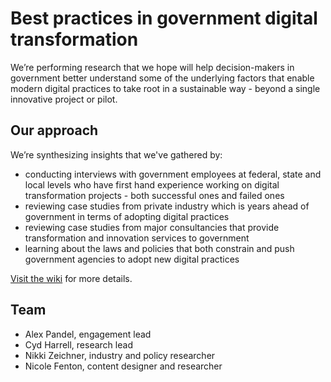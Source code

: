 # Best practices in government digital transformation

We’re performing research that we hope will help decision-makers in government better understand some of the underlying factors that enable modern digital practices to take root in a sustainable way - beyond a single innovative project or pilot.

## Our approach

We’re synthesizing insights that we've gathered by:

* conducting interviews with government employees at federal, state and local levels who have first hand experience working on digital transformation projects - both successful ones and failed ones
* reviewing case studies from private industry which is years ahead of government in terms of adopting digital practices  
* reviewing case studies from major consultancies that provide transformation and innovation services to government
* learning about the laws and policies that both constrain and push government agencies to adopt new digital practices

[Visit the wiki](https://github.com/18F/transformation-research/wiki) for more details.

## Team

* Alex Pandel, engagement lead  
* Cyd Harrell, research lead  
* Nikki Zeichner, industry and policy researcher
* Nicole Fenton, content designer and researcher
